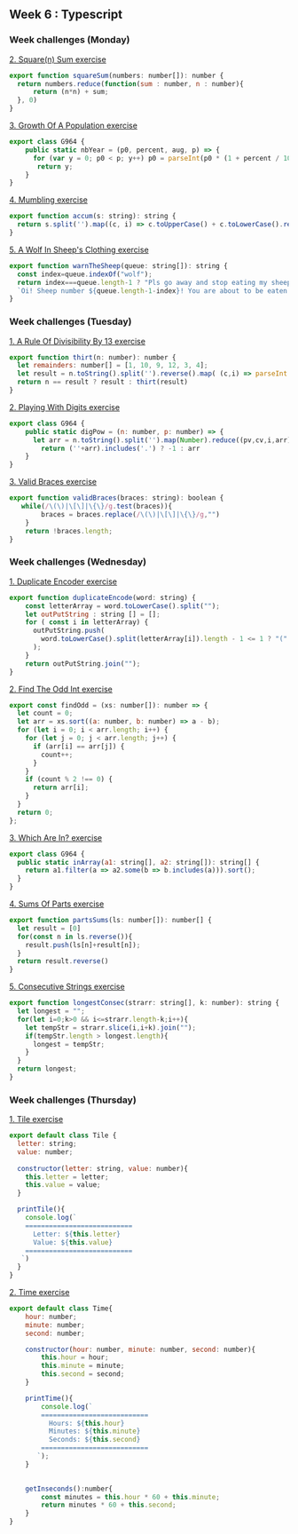 ## Week 6 : Typescript

### Week challenges (Monday) 

[2. Square(n) Sum exercise](https://www.codewars.com/kata/515e271a311df0350d00000f/train/typescript)

```js
export function squareSum(numbers: number[]): number {
  return numbers.reduce(function(sum : number, n : number){
      return (n*n) + sum;
  }, 0)
}
```

[3. Growth Of A Population exercise](https://www.codewars.com/kata/563b662a59afc2b5120000c6/train/typescript)

```js
export class G964 {
    public static nbYear = (p0, percent, aug, p) => {
      for (var y = 0; p0 < p; y++) p0 = parseInt(p0 * (1 + percent / 100) + aug);
       return y;
    }
}
```

[4. Mumbling exercise](https://www.codewars.com/kata/5667e8f4e3f572a8f2000039/train/typescript)

```js
export function accum(s: string): string {
  return s.split('').map((c, i) => c.toUpperCase() + c.toLowerCase().repeat(i)).join('-');
}
```

[5. A Wolf In Sheep's Clothing exercise](https://www.codewars.com/kata/5c8bfa44b9d1192e1ebd3d15/train/typescript)

```js
export function warnTheSheep(queue: string[]): string {
  const index=queue.indexOf("wolf");
  return index===queue.length-1 ? "Pls go away and stop eating my sheep":
  `Oi! Sheep number ${queue.length-1-index}! You are about to be eaten by a wolf!`;
}
```

### Week challenges (Tuesday) 

[1. A Rule Of Divisibility By 13 exercise](https://www.codewars.com/kata/564057bc348c7200bd0000ff/train/typescript)

```js
export function thirt(n: number): number {
  let remainders: number[] = [1, 10, 9, 12, 3, 4];
  let result = n.toString().split('').reverse().map( (c,i) => parseInt(c)* remainders[i%6]).reduce((p,c) => p += c);
  return n == result ? result : thirt(result)
}
```

[2. Playing With Digits exercise](https://www.codewars.com/kata/5552101f47fc5178b1000050/train/typescript)

```js
export class G964 {
    public static digPow = (n: number, p: number) => {
      let arr = n.toString().split('').map(Number).reduce((pv,cv,i,arr) => pv+(Math.pow(arr[i],p+i)),0)/n
        return (''+arr).includes('.') ? -1 : arr  
    }
}
```

[3. Valid Braces exercise](https://www.codewars.com/kata/5277c8a221e209d3f6000b56/train/typescript)

```js
export function validBraces(braces: string): boolean {
   while(/\(\)|\[\]|\{\}/g.test(braces)){
        braces = braces.replace(/\(\)|\[\]|\{\}/g,"")
    }
    return !braces.length;
}

```


### Week challenges (Wednesday)

[1. Duplicate Encoder exercise](https://www.codewars.com/kata/54b42f9314d9229fd6000d9c/train/typescript)

```js
export function duplicateEncode(word: string) {
    const letterArray = word.toLowerCase().split(""); 
    let outPutString : string [] = [];
    for ( const i in letterArray) {
      outPutString.push(
        word.toLowerCase().split(letterArray[i]).length - 1 <= 1 ? "(" : ")"
      );
    }
    return outPutString.join("");
}
```

[2. Find The Odd Int exercise](https://www.codewars.com/kata/54da5a58ea159efa38000836/train/typescript)

```js
export const findOdd = (xs: number[]): number => {
  let count = 0;
  let arr = xs.sort((a: number, b: number) => a - b);
  for (let i = 0; i < arr.length; i++) {
    for (let j = 0; j < arr.length; j++) {
      if (arr[i] == arr[j]) {
        count++;
      }
    }
    if (count % 2 !== 0) {
      return arr[i];
    } 
  }
  return 0;
};
```

[3. Which Are In? exercise](https://www.codewars.com/kata/550554fd08b86f84fe000a58/train/typescript)

```js
export class G964 {
  public static inArray(a1: string[], a2: string[]): string[] {
    return a1.filter(a => a2.some(b => b.includes(a))).sort();
  }
}
```

[4. Sums Of Parts exercise](https://www.codewars.com/kata/5ce399e0047a45001c853c2b/train/typescript)

```js
export function partsSums(ls: number[]): number[] {
  let result = [0]
  for(const n in ls.reverse()){
    result.push(ls[n]+result[n]);
  }
  return result.reverse()
}
```

[5. Consecutive Strings exercise](https://www.codewars.com/kata/56a5d994ac971f1ac500003e/train/typescript)

```js
export function longestConsec(strarr: string[], k: number): string {
  let longest = "";
  for(let i=0;k>0 && i<=strarr.length-k;i++){
    let tempStr = strarr.slice(i,i+k).join("");
    if(tempStr.length > longest.length){
      longest = tempStr;
    }
  }
  return longest;
}
```

### Week challenges (Thursday)

[1. Tile exercise](https://github.com/corecodeio/devguide-from-scratch-2022-02/tree/main/src/technologies/2022/week06/exercises/e14/desc)

```js
export default class Tile {
  letter: string;
  value: number;
  
  constructor(letter: string, value: number){
    this.letter = letter;
    this.value = value;
  }

  printTile(){
    console.log(`
    ===========================
      Letter: ${this.letter}
      Value: ${this.value}
    ===========================
   `)
  }
}
```

[2. Time exercise](https://github.com/corecodeio/devguide-from-scratch-2022-02/tree/main/src/technologies/2022/week06/exercises/e15/desc)

```js
export default class Time{
    hour: number;
    minute: number;
    second: number;

    constructor(hour: number, minute: number, second: number){
        this.hour = hour;
        this.minute = minute;
        this.second = second;
    }

    printTime(){
        console.log(`
        ===========================
          Hours: ${this.hour}
          Minutes: ${this.minute}
          Seconds: ${this.second}
        ===========================
       `);
    }

   
    getInseconds():number{
        const minutes = this.hour * 60 + this.minute;
        return minutes * 60 + this.second;
    }
}
```













